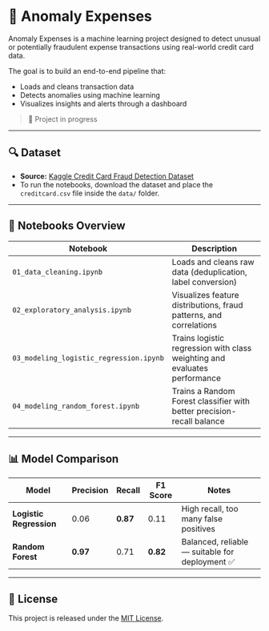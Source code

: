 # 💸 Anomaly Expenses

Anomaly Expenses is a machine learning project designed to detect unusual or potentially fraudulent expense transactions using real-world credit card data.

The goal is to build an end-to-end pipeline that:
- Loads and cleans transaction data
- Detects anomalies using machine learning
- Visualizes insights and alerts through a dashboard

> 🚧 Project in progress

---

## 🔍 Dataset

- **Source:** [Kaggle Credit Card Fraud Detection Dataset](https://www.kaggle.com/datasets/mlg-ulb/creditcardfraud)
- To run the notebooks, download the dataset and place the `creditcard.csv` file inside the `data/` folder.

---

## 🧪 Notebooks Overview

| Notebook | Description |
|----------|-------------|
| `01_data_cleaning.ipynb` | Loads and cleans raw data (deduplication, label conversion) |
| `02_exploratory_analysis.ipynb` | Visualizes feature distributions, fraud patterns, and correlations |
| `03_modeling_logistic_regression.ipynb` | Trains logistic regression with class weighting and evaluates performance |
| `04_modeling_random_forest.ipynb` | Trains a Random Forest classifier with better precision-recall balance |

---

## 📊 Model Comparison

| Model               | Precision | Recall | F1 Score | Notes |
|---------------------|-----------|--------|----------|-------|
| **Logistic Regression** | 0.06      | **0.87**   | 0.11     | High recall, too many false positives |
| **Random Forest**        | **0.97**  | 0.71   | **0.82** | Balanced, reliable — suitable for deployment ✅ |


---

## 📄 License

This project is released under the [MIT License](LICENSE).
